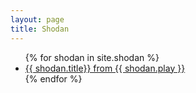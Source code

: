 ```yaml
---
layout: page
title: Shodan
---
```


<ul class="shodan-list">
  {% for shodan in site.shodan %}
    <li class="shodan-list-item">
      <a href="{{ shodan.url }}">{{ shodan.title}} from {{ shodan.play }}</a>
    </li>
  {% endfor %}
</ul>
